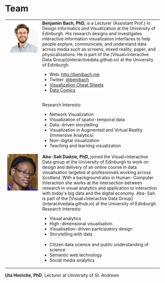 # Team 

<table>
  <tr>
    <td style="vertical-align:top;width:100px;"><img src="images/me.png"/></td>
    <td style="vertical-align:top;">
      <b><!-- a href="bach.html" -->Benjamin Bach, PhD<!-- /a -->,</b> is a Lecturer (Assistant Prof.) in Design Informatics and Visualization at the University of Edinburgh. His research designs and investigates interactive information visualization interfaces to help people explore, communicate, and understand data across media such as screens, mixed reality, paper, and physicalizations. He is part of the [Visual+Interactive Data Group](interactivedata.github.io) at the University of Edinburgh.

<ul>
  <li>Web: <a href="http://benjbach.me">http://benjbach.me</a></li>
  <li>Twitter: <a href="https://twitter.com/benjbach">@benjbach</a></li>
  <li><a href="http://visualizationcheatsheets.github.io">Visualization Cheat Sheets</a></li>
  <li><a href="http://datacomics.net">Data Comics</a></li>
</ul>

<br />Research Interests: 
<ul>
  <li>Network Visualization</li>
  <li>Visualization of spatio-temporal data</li>
  <li>Data-driven storytelling</li>
  <li>Visualization in Augmented and Virtual Reality (Immersive Analytics)</li>
  <li>Non-digital visualization</li>
  <li>Teaching and learning visualization</li>
</ul>
   </td>
  </tr>
  <tr>
    <td style="vertical-align:top;width:100px;"><img src="images/aba-sah.jpg"/></td>
    <td style="vertical-align:top;">
      <b>Aba-Sah Dadzie, PhD,</b> joined the Visual+Interactive Data group at the University of Edinburgh to work on design and delivery of an online course in data visualisation targeted at professionals working across Scotland. With a background also in Human-Computer Interaction she works at the intersection between research in visual analytics and application to interaction with today's big data and the digital economy. Aba-Sah is part of the [Visual+Interactive Data Group](interactivedata.github.io) at the University of Edinburgh.

<br />
Research Interests:
    <ul>
      <li>Visual analytics</li>
      <li>High-dimensional visualisation</li>
      <li>Visualisation-driven participatory design</li>
      <li>Storytelling with data</li><br />
      <li>Citizen data science and public understanding of science</li>
      <li>Semantic web technology</li>
      <li>Social media analytics</li>
    </ul>
   </td>
  </tr>
</table>
  
<!-- __Gian Marco Campagnolo, PhD__, Lecturer at University of Edinburgh -->

__Uta Hinrichs, PhD__, Lecturer at University of St. Andrews
